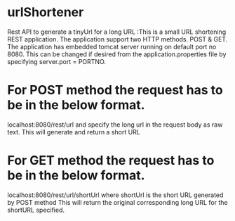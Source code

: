 # urlShortener
Rest API to generate a tinyUrl for a long URL :This is a small URL shortening REST application.
The application support two HTTP methods. POST & GET. The application has embedded tomcat server running on default port no 8080.
This can be changed if desired from the application.properties file by specifying server.port = PORTNO.

For POST method the request has to be in the below format.
===========================================================
localhost:8080/rest/url and specify the long url in the request body as raw text. This will generate and return a short URL 


For GET method the request has to be in the below format.
===========================================================
localhost:8080/rest/url/shortUrl where shortUrl is the short URL generated by POST method 
This will return the original corresponding long URL for the shortURL specified.




